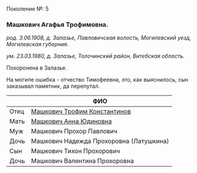 Поколение №: 5

### Машкович Агафья Трофимовна.

_род. 3.06.1908, д. Залазье, Павловичская волость, Могилевский уезд, Могилевская губерния._

_ум. 23.03.1980, д. Залазье, Толочинский район, Витебская область._

Похоронена в Залазье.

На могиле ошибка - отчество Тимофеевна, это, как выяснилось, сын заказывал памятник, да перепутал.

|       | ФИО                                                                       |
|-------|---------------------------------------------------------------------------|
| Отец  | [Машкович Трофим Константинов](/ancestors/4-Машкович-Трофим-Константинов) |
| Мать  | [Машкович Анна Юдиновна](/ancestors/4-Машкович-Анна-Юдиновна)             |
| Муж   | Машкович Прохор Павлович                                                  |
| Дочь  | Машкович Надежда Прохоровна (Латушкина)                                   |
| Сын   | Машкович Тихон Прохорович                                                 |
| Дочь  | Машкович Валентина Прохоровна                                             |